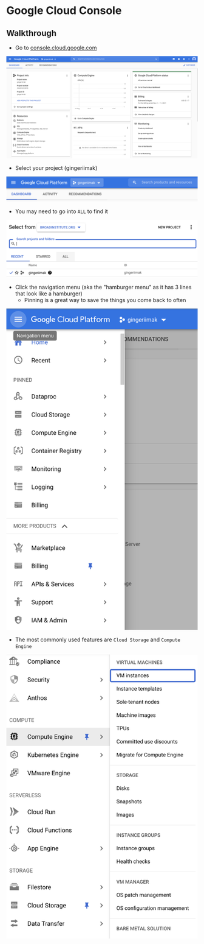 # Google Cloud Console

## Walkthrough

- Go to [console.cloud.google.com](https://console.cloud.google.com/)

![Console main page](img/Console%20main%20page.png)

- Select your project (gingeriimak)

![Console project selection](img/Console%20project%20selection.png)

- You may need to go into `ALL` to find it

![Console project selection 2](img/Console%20project%20selection%202.png)

- Click the navigation menu (aka the "hamburger menu" as it has 3 lines that look like a hamburger)
  - Pinning is a great way to save the things you come back to often

![Console navigation](img/Console%20navigation.png)

- The most commonly used features are `Cloud Storage` and `Compute Engine`

![Console compute engine](img/Console%20compute%20engine.png)